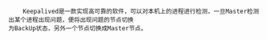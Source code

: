         Keepalived是一款实现高可靠的软件，可以对本机上的进程进行检测，一旦Master检测出某个进程出现问题，便将出现问题的节点切换
    为BackUp状态，另外一个节点切换成Master节点。
